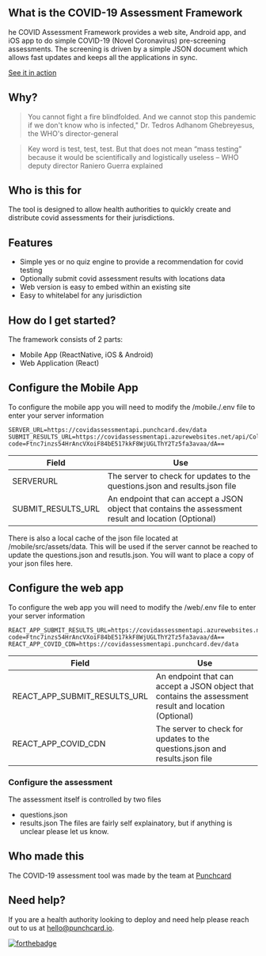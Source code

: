

## What is the COVID-19 Assessment Framework
he COVID Assessment Framework provides a web site, Android app, and iOS app to do simple COVID-19 (Novel Coronavirus) pre-screening assessments. The screening is driven by a simple JSON document which allows fast updates and keeps all the applications in sync.

[See it in action](https://covidassessmentapi.punchcard.dev/)

## Why?
> You cannot fight a fire blindfolded. And we cannot stop this pandemic if we don't know who is infected," Dr. Tedros Adhanom Ghebreyesus, the WHO's director-general

> Key word is test, test, test. But that does not mean “mass testing” because it would be scientifically and logistically useless – WHO deputy director Raniero Guerra explained 

## Who is this for
The tool is designed to allow health authorities to quickly create and distribute covid assessments for their jurisdictions.

## Features
 - Simple yes or no quiz engine to provide a recommendation for covid testing
 - Optionally submit covid assessment results with locations data
 - Web version is easy to embed within an existing site
 - Easy to whitelabel for any jurisdiction

## How do I get started?
The framework consists of 2 parts:
- Mobile App (ReactNative, iOS & Android)
- Web Application (React)

## Configure the Mobile App
To configure the mobile app you will need to modify the /mobile./.env file to enter your server information
    
    SERVER_URL=https://covidassessmentapi.punchcard.dev/data 
    SUBMIT_RESULTS_URL=https://covidassessmentapi.azurewebsites.net/api/CollectData?code=Ftnc7inzs54HrAncVXoiF84bE517kkF8WjUGLThY2Tz5fa3avaa/dA==
| Field  | Use |
| ------------- | ------------- |
| SERVERURL | The server to check for updates to the questions.json and results.json file |
| SUBMIT_RESULTS_URL | An endpoint that can accept a JSON object that contains the assessment result and location (Optional) |

There is also a local cache of the json file located at /mobile/src/assets/data. This will be used if the server cannot be reached to update the questions.json and resutls.json. You will want to place a copy of your json files here.

## Configure the web app
To configure the web app you will need to modify the /web/.env file to enter your server information

    REACT_APP_SUBMIT_RESULTS_URL=https://covidassessmentapi.azurewebsites.net/api/CollectData?code=Ftnc7inzs54HrAncVXoiF84bE517kkF8WjUGLThY2Tz5fa3avaa/dA==
    REACT_APP_COVID_CDN=https://covidassessmentapi.punchcard.dev/data
| Field  | Use |
| ------------- | ------------- |
| REACT_APP_SUBMIT_RESULTS_URL | An endpoint that can accept a JSON object that contains the assessment result and location (Optional) |
| REACT_APP_COVID_CDN | The server to check for updates to the questions.json and results.json file |


### Configure the assessment
The assessment itself is controlled by two files
- questions.json
- results.json
The files are fairly self explainatory, but if anything is unclear please let us know.

## Who made this
The COVID-19 assessment tool was made by the team at [Punchcard](https://punchcard.io)

## Need help?
If you are a health authority looking to deploy and need help please reach out to us at [hello@punchcard.io](email:hello@punchcard.io).

[![forthebadge](https://forthebadge.com/images/badges/built-with-love.svg)](https://forthebadge.com)
